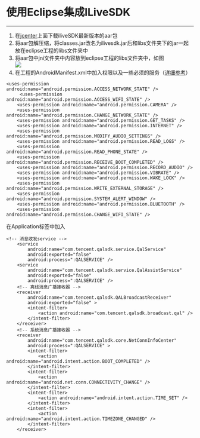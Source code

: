 # 使用Eclipse集成ILiveSDK

------

 1. 在[jcenter](https://bintray.com/ilive/maven/ilivesdk)上面下载iliveSDK最新版本的aar包
 2. 将aar包解压缩，将classes.jar改名为ilivesdk.jar后和libs文件夹下的jar一起放在eclipse工程的libs文件夹中
 3. 将aar包中jni文件夹中内容放到eclipse工程的libs文件夹中，如图  <br />  ![](http://i.imgur.com/hufucC2.png)
 4. 在工程的AndroidManifest.xml中加入权限以及一些必须的服务（[详细参考](https://www.qcloud.com/doc/product/269/%E6%A6%82%E8%BF%B0%EF%BC%88Android%20SDK%EF%BC%89#1.3-.E5.88.9B.E5.BB.BA.E5.BA.94.E7.94.A8)）

```
<uses-permission android:name="android.permission.ACCESS_NETWORK_STATE" />
     <uses-permission android:name="android.permission.ACCESS_WIFI_STATE" />
    <uses-permission android:name="android.permission.CAMERA" />
    <uses-permission android:name="android.permission.CHANGE_NETWORK_STATE" />
    <uses-permission android:name="android.permission.GET_TASKS" />
    <uses-permission android:name="android.permission.INTERNET" />
    <uses-permission android:name="android.permission.MODIFY_AUDIO_SETTINGS" />
    <uses-permission android:name="android.permission.READ_LOGS" />
    <uses-permission android:name="android.permission.READ_PHONE_STATE" />
    <uses-permission android:name="android.permission.RECEIVE_BOOT_COMPLETED" />
    <uses-permission android:name="android.permission.RECORD_AUDIO" />
    <uses-permission android:name="android.permission.VIBRATE" />
    <uses-permission android:name="android.permission.WAKE_LOCK" />
    <uses-permission android:name="android.permission.WRITE_EXTERNAL_STORAGE" />
    <uses-permission android:name="android.permission.SYSTEM_ALERT_WINDOW" />
    <uses-permission android:name="android.permission.BLUETOOTH" />
    <uses-permission android:name="android.permission.CHANGE_WIFI_STATE" />
```

在Application标签中加入

    <!-- 消息收发service -->
        <service
            android:name="com.tencent.qalsdk.service.QalService"
            android:exported="false"
            android:process=":QALSERVICE" />
        <service
            android:name="com.tencent.qalsdk.service.QalAssistService"
            android:exported="false"
            android:process=":QALSERVICE" />
        <!-- 离线消息广播接收器 -->
        <receiver
            android:name="com.tencent.qalsdk.QALBroadcastReceiver"
            android:exported="false" >
            <intent-filter>
                <action android:name="com.tencent.qalsdk.broadcast.qal" />
            </intent-filter>
        </receiver>
        <!-- 系统消息广播接收器 -->
        <receiver
            android:name="com.tencent.qalsdk.core.NetConnInfoCenter"
            android:process=":QALSERVICE" >
            <intent-filter>
                <action android:name="android.intent.action.BOOT_COMPLETED" />
            </intent-filter>
            <intent-filter>
                <action android:name="android.net.conn.CONNECTIVITY_CHANGE" />
            </intent-filter>
            <intent-filter>
                <action android:name="android.intent.action.TIME_SET" />
            </intent-filter>
            <intent-filter>
                <action android:name="android.intent.action.TIMEZONE_CHANGED" />
            </intent-filter>
        </receiver>




